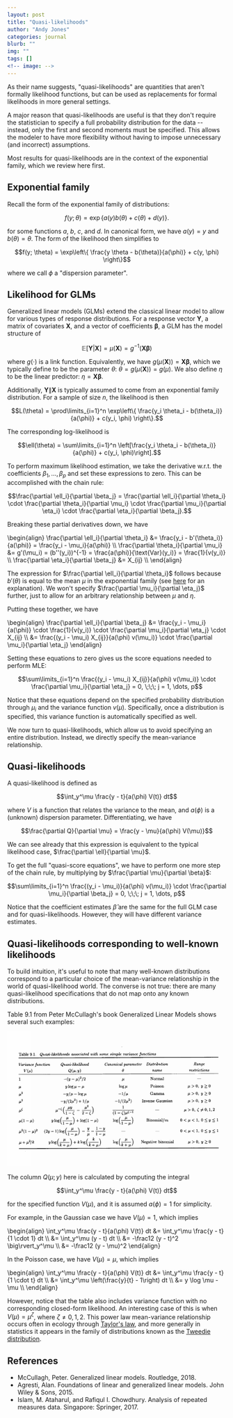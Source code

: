 ```yaml
---
layout: post
title: "Quasi-likelihoods"
author: "Andy Jones"
categories: journal
blurb: ""
img: ""
tags: []
<!-- image: -->
---
```



As their name suggests, "quasi-likelihoods" are quantities that aren't formally likelihood functions, but can be used as replacements for formal likelihoods in more general settings.

A major reason that quasi-likelihoods are useful is that they don't require the statistician to specify a full probability distribution for the data -- instead, only the first and second moments must be specified. This allows the modeler to have more flexibility without having to impose unnecessary (and incorrect) assumptions.

Most results for quasi-likelihoods are in the context of the exponential family, which we review here first.

## Exponential family

Recall the form of the exponential family of distributions:

$$f(y; \theta) = \exp\left\{ a(y) b(\theta) + c(\theta) + d(y) \right\}.$$

for some functions $a$, $b$, $c$, and $d$. In canonical form, we have $a(y) = y$ and $b(\theta) = \theta$. The form of the likelihood then simplifies to 

$$f(y; \theta) = \exp\left\{ \frac{y \theta - b(\theta)}{a(\phi)} + c(y, \phi) \right\}$$

where we call $\phi$ a "dispersion parameter".

## Likelihood for GLMs

Generalized linear models (GLMs) extend the classical linear model to allow for various types of response distributions. For a response vector $\mathbf{Y}$, a matrix of covariates $\mathbf{X}$, and a vector of coefficients $\boldsymbol{\beta}$, a GLM has the model structure of 

$$\mathbb{E}[\mathbf{Y} | \mathbf{X}] = \mu(\mathbf{X}) = g^{-1}(\mathbf{X} \boldsymbol{\beta})$$

where $g(\cdot)$ is a link function. Equivalently, we have $g(\mu(\mathbf{X})) = \mathbf{X}\boldsymbol{\beta}$, which we typically define to be the parameter $\theta$: $\theta = g(\mu(\mathbf{X})) = g(\mu)$. We also define $\eta$ to be the linear predictor: $\eta = \mathbf{X} \boldsymbol{\beta}$.

Additionally, $\mathbf{Y} \| \mathbf{X}$ is typically assumed to come from an exponential family distribution. For a sample of size $n$, the likelihood is then

$$L(\theta) = \prod\limits_{i=1}^n \exp\left\{ \frac{y_i \theta_i - b(\theta_i)}{a(\phi)} + c(y_i, \phi) \right\}.$$

The corresponding log-likelihood is 

$$\ell(\theta) = \sum\limits_{i=1}^n \left[\frac{y_i \theta_i - b(\theta_i)}{a(\phi)} + c(y_i, \phi)\right].$$

To perform maximum likelihood estimation, we take the derivative w.r.t. the coefficients $\beta_1, \dots, \beta_p$ and set these expressions to zero. This can be accomplished with the chain rule:

$$\frac{\partial \ell_i}{\partial \beta_j} = \frac{\partial \ell_i}{\partial \theta_i} \cdot \frac{\partial \theta_i}{\partial \mu_i} \cdot \frac{\partial \mu_i}{\partial \eta_i} \cdot \frac{\partial \eta_i}{\partial \beta_j}.$$

Breaking these partial derivatives down, we have

\begin{align} \frac{\partial \ell_i}{\partial \theta_i} &= \frac{y_i - b'(\theta_i)}{a(\phi)} = \frac{y_i - \mu_i}{a(\phi)} \\\ \frac{\partial \theta_i}{\partial \mu_i} &= g'(\mu_i) = (b''(y_i))^{-1} =  \frac{a(\phi)}{\text{Var}(y_i)} = \frac{1}{v(y_i)} \\\ \frac{\partial \eta_i}{\partial \beta_j} &= X_{ij} \\\ \end{align} 

The expression for $\frac{\partial \ell_i}{\partial \theta_i}$ follows because $b'(\theta)$ is equal to the mean $\mu$ in the exponential family (see [here](https://andrewcharlesjones.github.io/posts/2020/03/generalizedpca/) for an explanation). We won't specify $\frac{\partial \mu_i}{\partial \eta_j}$ further, just to allow for an arbitrary relationship between $\mu$ and $\eta$.

Putting these together, we have

\begin{align} \frac{\partial \ell_i}{\partial \beta_j} &= \frac{y_i - \mu_i}{a(\phi)} \cdot \frac{1}{v(y_i)} \cdot \frac{\partial \mu_i}{\partial \eta_j} \cdot X_{ij} \\\ &= \frac{(y_i - \mu_i) X_{ij}}{a(\phi) v(\mu_i)} \cdot \frac{\partial \mu_i}{\partial \eta_j} \end{align}

Setting these equations to zero gives us the score equations needed to perform MLE:

$$\sum\limits_{i=1}^n \frac{(y_i - \mu_i) X_{ij}}{a(\phi) v(\mu_i)} \cdot \frac{\partial \mu_i}{\partial \eta_j} = 0, \;\;\; j = 1, \dots, p$$

Notice that these equations depend on the specified probability distribution through $\mu_i$ and the variance function $v(\mu)$. Specifically, once a distribution is specified, this variance function is automatically specified as well.

We now turn to quasi-likelihoods, which allow us to avoid specifying an entire distribution. Instead, we directly specify the mean-variance relationship.

## Quasi-likelihoods

A quasi-likelihood is defined as 

$$\int_y^\mu \frac{y - t}{a(\phi) V(t)} dt$$

where $V$ is a function that relates the variance to the mean, and $a(\phi)$ is a (unknown) dispersion parameter. Differentiating, we have

$$\frac{\partial Q}{\partial \mu} = \frac{y - \mu}{a(\phi) V(\mu)}$$

We can see already that this expression is equivalent to the typical likelihood case, $\frac{\partial \ell}{\partial \mu}$.

To get the full "quasi-score equations", we have to perform one more step of the chain rule, by multiplying by $\frac{\partial \mu}{\partial \beta}$:

$$\sum\limits_{i=1}^n \frac{(y_i - \mu_i)}{a(\phi) v(\mu_i)} \cdot \frac{\partial \mu_i}{\partial \beta_j} = 0, \;\;\; j = 1, \dots, p$$


Notice that the coefficient estimates $\hat{\beta}$ are the same for the full GLM case and for quasi-likelihoods. However, they will have different variance estimates.



## Quasi-likelihoods corresponding to well-known likelihoods

To build intuition, it's useful to note that many well-known distributions correspond to a particular choice of the mean-variance relationship in the world of quasi-likelihood world. The converse is not true: there are many quasi-likelihood specifications that do not map onto any known distributions.

Table 9.1 from Peter McCullagh's book Generalized Linear Models shows several such examples:

![glmbook_ql_table](/assets/glmbook_ql_table.png)

The column $Q(\mu; y)$ here is calculated by computing the integral 

$$\int_y^\mu \frac{y - t}{a(\phi) V(t)} dt$$

for the specified function $V(\mu)$, and it is assumed $a(\phi) = 1$ for simplicity.

For example, in the Gaussian case we have $V(\mu) = 1$, which implies

\begin{align} \int_y^\mu \frac{y - t}{a(\phi) V(t)} dt &= \int_y^\mu \frac{y - t}{1 \cdot 1} dt \\\ &= \int_y^\mu (y - t) dt \\\ &= -\frac12 (y - t)^2 \big\rvert_y^\mu \\\ &= -\frac12 (y - \mu)^2 \end{align}


In the Poisson case, we have $V(\mu) = \mu$, which implies

\begin{align} \int_y^\mu \frac{y - t}{a(\phi) V(t)} dt &= \int_y^\mu \frac{y - t}{1 \cdot t} dt \\\ &= \int_y^\mu \left(\frac{y}{t} - 1\right) dt \\\ &= y \log \mu - \mu \\\ \end{align}

However, notice that the table also includes variance function with no corresponding closed-form likelihood. An interesting case of this is when $V(\mu) = \mu^\zeta$, where $\zeta \neq 0, 1, 2$. This power law mean-variance relationship occurs often in ecology through [Taylor's law](https://www.wikiwand.com/en/Taylor%27s_law), and more generally in statistics it appears in the family of distributions known as the [Tweedie distribution](https://www.wikiwand.com/en/Tweedie_distribution#).


## References

- McCullagh, Peter. Generalized linear models. Routledge, 2018.
- Agresti, Alan. Foundations of linear and generalized linear models. John Wiley & Sons, 2015.
- Islam, M. Ataharul, and Rafiqul I. Chowdhury. Analysis of repeated measures data. Singapore: Springer, 2017.

